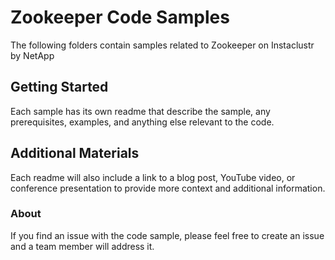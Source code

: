 # Zookeeper Code Samples

The following folders contain samples related to Zookeeper on Instaclustr by NetApp

## Getting Started

Each sample has its own readme that describe the sample, any prerequisites, examples, and anything else relevant to the code.


## Additional Materials
Each readme will also include a link to a blog post, YouTube video, or conference presentation to provide more context and additional information.

### About

If you find an issue with the code sample, please feel free to create an issue and a team member will address it. 



